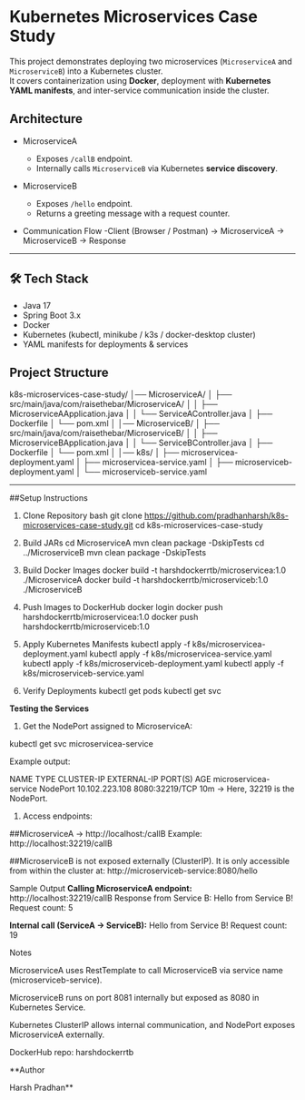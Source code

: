 # Kubernetes Microservices Case Study 

This project demonstrates deploying two microservices (`MicroserviceA` and `MicroserviceB`) into a Kubernetes cluster.  
It covers containerization using **Docker**, deployment with **Kubernetes YAML manifests**, and inter-service communication inside the cluster.


## Architecture

- MicroserviceA  
  - Exposes `/callB` endpoint.  
  - Internally calls `MicroserviceB` via Kubernetes **service discovery**.  

- MicroserviceB  
  - Exposes `/hello` endpoint.  
  - Returns a greeting message with a request counter.  

- Communication Flow
  -Client (Browser / Postman) → MicroserviceA → MicroserviceB → Response


---

## 🛠️ Tech Stack

- Java 17
- Spring Boot 3.x
- Docker
- Kubernetes (kubectl, minikube / k3s / docker-desktop cluster)
- YAML manifests for deployments & services


## Project Structure
k8s-microservices-case-study/
│── MicroserviceA/
│ ├── src/main/java/com/raisethebar/MicroserviceA/
│ │ ├── MicroserviceAApplication.java
│ │ └── ServiceAController.java
│ ├── Dockerfile
│ └── pom.xml
│
│── MicroserviceB/
│ ├── src/main/java/com/raisethebar/MicroserviceB/
│ │ ├── MicroserviceBApplication.java
│ │ └── ServiceBController.java
│ ├── Dockerfile
│ └── pom.xml
│
│── k8s/
│ ├── microservicea-deployment.yaml
│ ├── microservicea-service.yaml
│ ├── microserviceb-deployment.yaml
│ └── microserviceb-service.yaml


---

##Setup Instructions

1. Clone Repository
bash
git clone https://github.com/pradhanharsh/k8s-microservices-case-study.git
cd k8s-microservices-case-study

2. Build JARs
cd MicroserviceA
mvn clean package -DskipTests
cd ../MicroserviceB
mvn clean package -DskipTests

3. Build Docker Images
docker build -t harshdockerrtb/microservicea:1.0 ./MicroserviceA
docker build -t harshdockerrtb/microserviceb:1.0 ./MicroserviceB

4. Push Images to DockerHub
docker login
docker push harshdockerrtb/microservicea:1.0
docker push harshdockerrtb/microserviceb:1.0

5. Apply Kubernetes Manifests
kubectl apply -f k8s/microservicea-deployment.yaml
kubectl apply -f k8s/microservicea-service.yaml
kubectl apply -f k8s/microserviceb-deployment.yaml
kubectl apply -f k8s/microserviceb-service.yaml

6. Verify Deployments
kubectl get pods
kubectl get svc

**Testing the Services**

1. Get the NodePort assigned to MicroserviceA:

kubectl get svc microservicea-service

Example output:

NAME                    TYPE       CLUSTER-IP     EXTERNAL-IP   PORT(S)          AGE
microservicea-service   NodePort   10.102.223.108 <none>        8080:32219/TCP   10m
→ Here, 32219 is the NodePort.

1. Access endpoints:

##MicroserviceA → http://localhost:<NodePort>/callB
Example: http://localhost:32219/callB

##MicroserviceB is not exposed externally (ClusterIP). It is only accessible from within the cluster at:
http://microserviceb-service:8080/hello

Sample Output
**Calling MicroserviceA endpoint:**
http://localhost:32219/callB
Response from Service B: Hello from Service B! Request count: 5

**Internal call (ServiceA → ServiceB):**
Hello from Service B! Request count: 19

Notes

MicroserviceA uses RestTemplate to call MicroserviceB via service name (microserviceb-service).

MicroserviceB runs on port 8081 internally but exposed as 8080 in Kubernetes Service.

Kubernetes ClusterIP allows internal communication, and NodePort exposes MicroserviceA externally.

DockerHub repo: harshdockerrtb

**Author

Harsh Pradhan**
